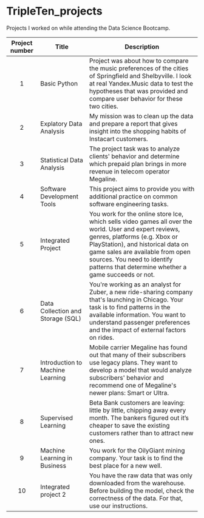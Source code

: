 # TripleTen_projects
Projects I worked on while attending the Data Science Bootcamp.


| Project number | Title | Description |
| :-----------: | ----------- |----------- |
| 1 | Basic Python | Project was about how to compare the music preferences of the cities of Springfield and Shelbyville. I look at real Yandex.Music data to test the hypotheses that was provided and compare user behavior for these two cities. |
| 2 | Explatory Data Analysis | My mission was to clean up the data and prepare a report that gives insight into the shopping habits of Instacart customers. |
| 3 | Statistical Data Analysis | The project task was to analyze clients' behavior and determine which prepaid plan brings in more revenue in telecom operator Megaline. |
| 4 | Software Development Tools | This project aims to provide you with additional practice on common software engineering tasks. |
| 5 | Integrated Project | You work for the online store Ice, which sells video games all over the world. User and expert reviews, genres, platforms (e.g. Xbox or PlayStation), and historical data on game sales are available from open sources. You need to identify patterns that determine whether a game succeeds or not. |
| 6 | Data Collection and Storage (SQL) | You're working as an analyst for Zuber, a new ride-sharing company that's launching in Chicago. Your task is to find patterns in the available information. You want to understand passenger preferences and the impact of external factors on rides. | 
| 7 | Introduction to Machine Learning | Mobile carrier Megaline has found out that many of their subscribers use legacy plans. They want to develop a model that would analyze subscribers' behavior and recommend one of Megaline's newer plans: Smart or Ultra. |
| 8 | Supervised Learning | Beta Bank customers are leaving: little by little, chipping away every month. The bankers figured out it’s cheaper to save the existing customers rather than to attract new ones. |
| 9 | Machine Learning in Business | You work for the OilyGiant mining company. Your task is to find the best place for a new well. | 
| 10 | Integrated project 2 | You have the raw data that was only downloaded from the warehouse. Before building the model, check the correctness of the data. For that, use our instructions. |
